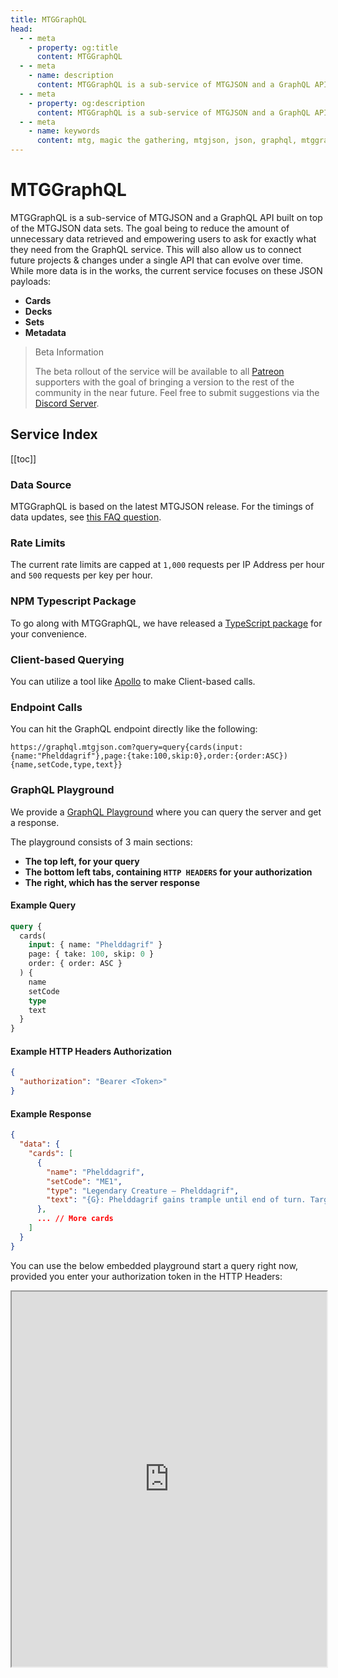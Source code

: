 ```yaml
---
title: MTGGraphQL
head:
  - - meta
    - property: og:title
      content: MTGGraphQL
  - - meta
    - name: description
      content: MTGGraphQL is a sub-service of MTGJSON and a GraphQL API/Server built on top of the MTGJSON data sets. The goal being to reduce the amount of unnecessary data retrieved and empowering users to ask for exactly what they need from the GraphQL service.
  - - meta
    - property: og:description
      content: MTGGraphQL is a sub-service of MTGJSON and a GraphQL API/Server built on top of the MTGJSON data sets. The goal being to reduce the amount of unnecessary data retrieved and empowering users to ask for exactly what they need from the GraphQL service.
  - - meta
    - name: keywords
      content: mtg, magic the gathering, mtgjson, json, graphql, mtggraphql
---
```


# MTGGraphQL

MTGGraphQL is a sub-service of MTGJSON and a GraphQL API built on top of the MTGJSON data sets. The goal being to reduce the amount of unnecessary data retrieved and empowering users to ask for exactly what they need from the GraphQL service. This will also allow us to connect future projects & changes under a single API that can evolve over time. While more data is in the works, the current service focuses on these JSON payloads:

- **Cards**
- **Decks**
- **Sets**
- **Metadata**

<blockquote>
  <p class="small-header">Beta Information</p>
  <p>The beta rollout of the service will be available to all <a href="https://www.patreon.com/MTGJSON" class="link-inline-image patreon" target="_blank" rel="noreferrer noopener">Patreon</a> supporters with the goal of bringing a version to the rest of the community in the near future. Feel free to submit suggestions via the <a href="https://mtgjson.com/discord">Discord Server</a>.</p>
</blockquote>

## Service Index

[[toc]]

### Data Source

MTGGraphQL is based on the latest MTGJSON release. For the timings of data updates, see [this FAQ question](/faq/#how-often-is-the-data-updated).

### Rate Limits

The current rate limits are capped at `1,000` requests per IP Address per hour and `500` requests per key per hour.

### NPM Typescript Package

To go along with MTGGraphQL, we have released a [TypeScript package](https://www.npmjs.com/package/mtggraphql/) for your convenience.

### Client-based Querying

You can utilize a tool like [Apollo](https://www.apollographql.com/docs/) to make Client-based calls.

### Endpoint Calls

You can hit the GraphQL endpoint directly like the following:

```
https://graphql.mtgjson.com?query=query{cards(input:{name:"Phelddagrif"},page:{take:100,skip:0},order:{order:ASC}){name,setCode,type,text}}
```

### GraphQL Playground

We provide a [GraphQL Playground](https://graphql.mtgjson.com/) where you can query the server and get a response.

The playground consists of 3 main sections:

- **The top left, for your query**
- **The bottom left tabs, containing `HTTP HEADERS` for your authorization**
- **The right, which has the server response**

#### Example Query

```graphql
query {
  cards(
    input: { name: "Phelddagrif" }
    page: { take: 100, skip: 0 }
    order: { order: ASC }
  ) {
    name
    setCode
    type
    text
  }
}
```

#### Example HTTP Headers Authorization

```json
{
  "authorization": "Bearer <Token>"
}
```

#### Example Response

```json
{
  "data": {
    "cards": [
      {
        "name": "Phelddagrif",
        "setCode": "ME1",
        "type": "Legendary Creature — Phelddagrif",
        "text": "{G}: Phelddagrif gains trample until end of turn. Target opponent creates a 1/1 green Hippo creature token.\n{W}: Phelddagrif gains flying until end of turn. Target opponent gains 2 life.\n{U}: Return Phelddagrif to its owner's hand. Target opponent may draw a card."
      },
      ... // More cards
    ]
  }
}
```

You can use the below embedded playground start a query right now, provided you enter your authorization token in the HTTP Headers:

<div class="doc-iframe graphql-playground">
  <iframe src="https://graphql.mtgjson.com/?query=query {%0A%20 cards(%0A%20%20%20 input%3A { name%3A %22Phelddagrif%22 }%0A%20%20%20 page%3A { take%3A 100%2C skip%3A 0 }%0A%20%20%20 order%3A { order%3A ASC }%0A%20 ) {%0A%20%20%20 name%0A%20%20%20 setCode%0A%20%20%20 type%0A%20%20%20 text%0A%20 }%0A}%0A" height="600px" width="100%"></iframe>
</div>
